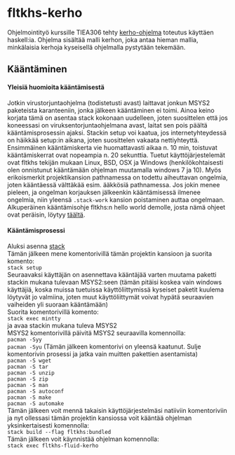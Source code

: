 # fltkhs-kerho  
Ohjelmointityö kurssille TIEA306 tehty [kerho-ohjelma](http://users.jyu.fi/~vesal/ohj2/) toteutus käyttäen haskell:ia. Ohjelma sisältää
malli kerhon, joka antaa hieman mallia, minkälaisia kerhoja kyseisellä ohjelmalla pystytään tekemään.  

## Kääntäminen  

#### Yleisiä huomioita kääntämisestä
Jotkin virustorjuntaohjelma (todistetusti avast) laittavat jonkun MSYS2 paketeista karanteeniin, jonka jälkeen kääntäminen ei toimi. Ainoa keino korjata tämä on asentaa stack kokonaan uudelleen, joten suosittelen että jos koneessasi on viruksentorjuntaohjelmana avast, laitat sen pois päältä kääntämisprosessin ajaksi. Stackin setup voi kaatua, jos internetyhteydessä on häikkää setup:in aikana, joten suosittelen vakaata nettiyhteyttä. Ensimmäinen kääntämiskerta vie huomattavasti aikaa n. 10 min, toistuvat kääntämiskerrat ovat nopeampia n. 20 sekunttia. Tuetut käyttöjärjestelemät ovat fltkhs tekijän mukaan Linux, BSD, OSX ja Windows (henkilökohtaisesti olen onnistunut kääntämään ohjelman muutamalla windows 7 ja 10). Myös erikoismerkit projektikansion pathnamessa on todettu aiheuttavan ongelmia, joten kääntäessä välttäkää esim. ääkkösiä pathnamessa. Jos jokin menee pieleen, ja ongelman korjauksen jälkeenkin kääntämisessä ilmenee ongelmia, niin yleensä `.stack-work` kansion poistaminen auttaa ongelmaan. Alkuperäinen kääntämisohje fltkhs:n hello world demolle, josta nämä ohjeet ovat peräisin, löytyy [täältä](http://hackage.haskell.org/package/fltkhs-0.8.0.2/docs/Graphics-UI-FLTK-LowLevel-FLTKHS.html#g:5).
#### Kääntämisprosessi
Aluksi asenna [stack](https://docs.haskellstack.org/en/stable/README/)  
Tämän jälkeen mene komentorivillä tämän projektin kansioon ja suorita komento:  
`stack setup`  
Seuraavaksi käyttäjän on asennettava kääntäjää varten muutama paketti stackin mukana tulevaan MSYS2:seen (tämän pitäisi koskea vain windows käyttäjiä, koska muissa tuetuissa käyttöliittymissä kyseiset paketit kuulema löytyvät jo valmiina, joten muut käyttöliittymät voivat hypätä seuraavien vaiheiden yli suoraan kääntämään)  
Suorita komentorivillä komento:  
`stack exec mintty`  
ja avaa stackin mukana tuleva MSYS2  
MSYS2 komentorivillä päivitä MSYS2 seuraavilla komennoilla:  
`pacman -Syy`  
`pacman -Syu` (Tämän jälkeen komentorivi on yleensä kaatunut. Sulje komentorivin prosessi ja jatka vain muitten pakettien asentamista)  
`pacman -S wget`  
`pacman -S tar`  
`pacman -S unzip`  
`pacman -S zip`  
`pacman -S man`  
`pacman -S autoconf`  
`pacman -S make`  
`pacman -S automake`  
Tämän jälkeen voit mennä takaisin käyttöjärjestelmäsi natiiviin komentoriviin ja nyt ollessasi tämän projektin kansiossa voit kääntää ohjelman yksinkertaisesti komennolla:  
`stack build --flag fltkhs:bundled`  
Tämän jälkeen voit käynnistää ohjelman komennolla:  
`stack exec fltkhs-fluid-kerho`  

